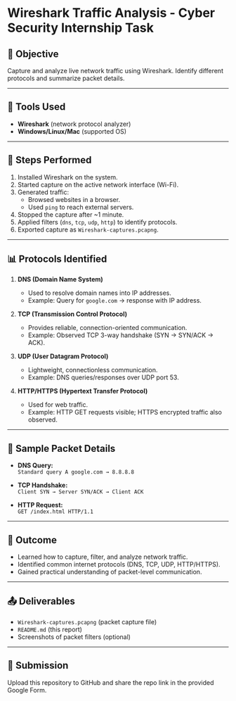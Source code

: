 # Wireshark Traffic Analysis - Cyber Security Internship Task

## 📌 Objective
Capture and analyze live network traffic using Wireshark. Identify different protocols and summarize packet details.

---

## 🔧 Tools Used
- **Wireshark** (network protocol analyzer)
- **Windows/Linux/Mac** (supported OS)

---

## 📡 Steps Performed
1. Installed Wireshark on the system.
2. Started capture on the active network interface (Wi-Fi).
3. Generated traffic:
   - Browsed websites in a browser.
   - Used `ping` to reach external servers.
4. Stopped the capture after ~1 minute.
5. Applied filters (`dns`, `tcp`, `udp`, `http`) to identify protocols.
6. Exported capture as `Wireshark-captures.pcapng`.

---

## 📊 Protocols Identified
1. **DNS (Domain Name System)**  
   - Used to resolve domain names into IP addresses.  
   - Example: Query for `google.com` → response with IP address.  

2. **TCP (Transmission Control Protocol)**  
   - Provides reliable, connection-oriented communication.  
   - Example: Observed TCP 3-way handshake (SYN → SYN/ACK → ACK).  

3. **UDP (User Datagram Protocol)**  
   - Lightweight, connectionless communication.  
   - Example: DNS queries/responses over UDP port 53.  

4. **HTTP/HTTPS (Hypertext Transfer Protocol)**  
   - Used for web traffic.  
   - Example: HTTP GET requests visible; HTTPS encrypted traffic also observed.  

---

## 📂 Sample Packet Details
- **DNS Query:**  
  `Standard query A google.com → 8.8.8.8`  

- **TCP Handshake:**  
  `Client SYN → Server SYN/ACK → Client ACK`  

- **HTTP Request:**  
  `GET /index.html HTTP/1.1`  

---

## 🎯 Outcome
- Learned how to capture, filter, and analyze network traffic.  
- Identified common internet protocols (DNS, TCP, UDP, HTTP/HTTPS).  
- Gained practical understanding of packet-level communication.

---

## 📤 Deliverables
- `Wireshark-captures.pcapng` (packet capture file)  
- `README.md` (this report)  
- Screenshots of packet filters (optional)  

---

## 🔗 Submission
Upload this repository to GitHub and share the repo link in the provided Google Form.
